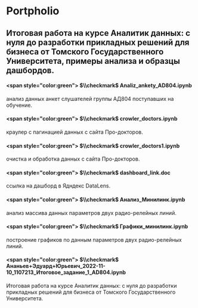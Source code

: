 # Portpholio

## Итоговая работа на курсе Аналитик данных: с нуля до разработки прикладных решений для бизнеса от Томского Государственного Университета, примеры анализа и образцы дашбордов.
#### <span style=\"color:green\"> $\\checkmark$ </span> Analiz_ankety_AD804.ipynb
анализ данных анкет слушателей группы АД804 поступавших на обучение.
#### <span style=\"color:green\"> $\\checkmark$ </span> crowler_doctors.ipynb
краулер с пагинацией данных с сайта Про-докторов.
#### <span style=\"color:green\"> $\\checkmark$ </span> crowler_doctors1.ipynb 
очистка и обработка данных с сайта Про-докторов.
#### <span style=\"color:green\"> $\\checkmark$ </span> dashboard_link.doc
ссылка на дашборд в Ядндекс DataLens.
#### <span style=\"color:green\"> $\\checkmark$ </span> Анализ_Минилинк.ipynb
анализ массива данных параметров двух радио-релейных линий.
#### <span style=\"color:green\"> $\\checkmark$ </span> Графики_минилинк.ipynb 
построение графиков по данным параметров двух радио-релейных линий.
#### <span style=\"color:green\"> $\\checkmark$ </span> Ананьев+Эдуард+Юрьевич_2022-11-10_1107213_Итоговое_задание_1_AD804.ipynb
Итоговая работа на курсе Аналитик данных: с нуля до разработки прикладных решений для бизнеса от Томского Государственного Университета.
